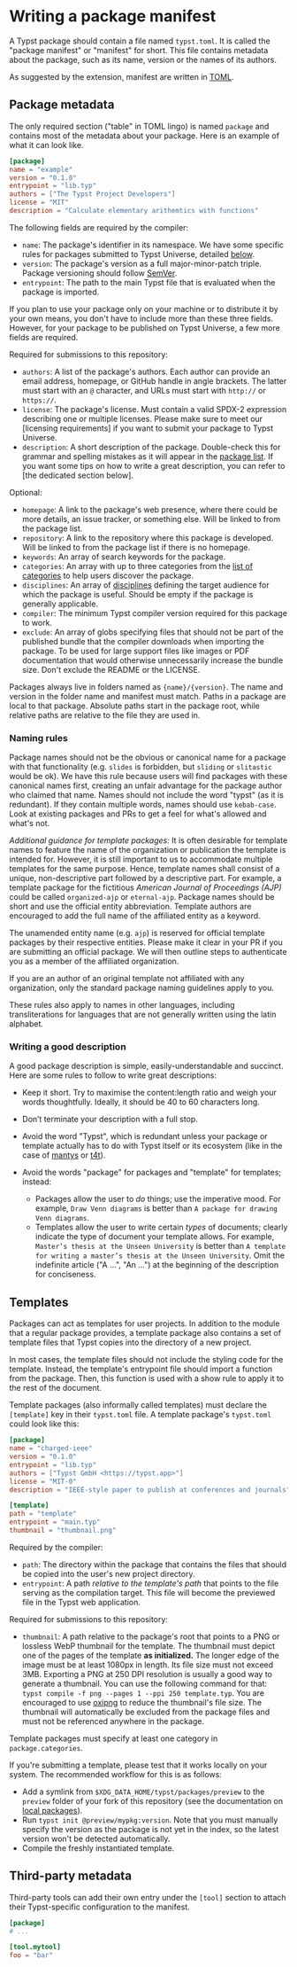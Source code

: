 # Writing a package manifest

A Typst package should contain a file named `typst.toml`. It is called the
"package manifest" or "manifest" for short. This file contains metadata about
the package, such as its name, version or the names of its authors.

As suggested by the extension, manifest are written in [TOML].

## Package metadata

The only required section ("table" in TOML lingo) is named `package`
and contains most of the metadata about your package. Here is an example
of what it can look like.

```toml
[package]
name = "example"
version = "0.1.0"
entrypoint = "lib.typ"
authors = ["The Typst Project Developers"]
license = "MIT"
description = "Calculate elementary arithemtics with functions"
```

The following fields are required by the compiler:

- `name`: The package's identifier in its namespace. We have some specific rules
  for packages submitted to Typst Universe, detailed [below].
- `version`: The package's version as a full major-minor-patch triple.
  Package versioning should follow [SemVer].
- `entrypoint`: The path to the main Typst file that is evaluated when the
  package is imported.

If you plan to use your package only on your machine or to distribute
it by your own means, you don't have to include more than these three fields.
However, for your package to be published on Typst Universe, a few more fields
are required.

Required for submissions to this repository:

- `authors`: A list of the package's authors. Each author can provide an email
  address, homepage, or GitHub handle in angle brackets. The latter must start
  with an `@` character, and URLs must start with `http://` or `https://`.
- `license`: The package's license. Must contain a valid SPDX-2 expression
  describing one or multiple licenses. Please make sure to meet our [licensing requirements]
  if you want to submit your package to Typst Universe.
- `description`: A short description of the package. Double-check this for
  grammar and spelling mistakes as it will appear in the [package list][list].
  If you want some tips on how to write a great description, you can refer to
  [the dedicated section below].

Optional:

- `homepage`: A link to the package's web presence, where there could be more
  details, an issue tracker, or something else. Will be linked to from the
  package list.
- `repository`: A link to the repository where this package is developed. Will
  be linked to from the package list if there is no homepage.
- `keywords`: An array of search keywords for the package.
- `categories`: An array with up to three categories from the
  [list of categories][categories] to help users discover the package.
- `disciplines`: An array of [disciplines] defining the target audience for
  which the package is useful. Should be empty if the package is generally
  applicable.
- `compiler`: The minimum Typst compiler version required for this package to
  work.
- `exclude`: An array of globs specifying files that should not be part of the
  published bundle that the compiler downloads when importing the package. To be
  used for large support files like images or PDF documentation that would
  otherwise unnecessarily increase the bundle size. Don't exclude the README or
  the LICENSE.

Packages always live in folders named as `{name}/{version}`. The name and
version in the folder name and manifest must match. Paths in a package are local
to that package. Absolute paths start in the package root, while relative paths
are relative to the file they are used in.

### Naming rules

Package names should not be the obvious or canonical name for a package with
that functionality (e.g. `slides` is forbidden, but `sliding` or `slitastic`
would be ok). We have this rule because users will find packages with these
canonical names first, creating an unfair advantage for the package author who
claimed that name. Names should not include the word "typst" (as it is
redundant). If they contain multiple words, names should use `kebab-case`. Look
at existing packages and PRs to get a feel for what's allowed and what's not.

*Additional guidance for template packages:* It is often desirable for template
names to feature the name of the organization or publication the template is
intended for. However, it is still important to us to accommodate multiple
templates for the same purpose. Hence, template names shall consist of a unique,
non-descriptive part followed by a descriptive part. For example, a template
package for the fictitious _American Journal of Proceedings (AJP)_ could be
called `organized-ajp` or `eternal-ajp`. Package names should be short and use
the official entity abbreviation. Template authors are encouraged to add the
full name of the affiliated entity as a keyword.

The unamended entity name (e.g. `ajp`) is reserved for official template
packages by their respective entities. Please make it clear in your PR if you
are submitting an official package. We will then outline steps to authenticate
you as a member of the affiliated organization.

If you are an author of an original template not affiliated with any
organization, only the standard package naming guidelines apply to you.

These rules also apply to names in other languages, including transliterations
for languages that are not generally written using the latin alphabet.

### Writing a good description

A good package description is simple, easily-understandable and succinct. Here
are some rules to follow to write great descriptions:

- Keep it short. Try to maximise the content:length ratio and weigh your words
  thoughtfully. Ideally, it should be 40 to 60 characters long.

- Don’t terminate your description with a full stop.

- Avoid the word "Typst", which is redundant unless your package or template
  actually has to do with Typst itself or its ecosystem (like in the case of
  [mantys] or [t4t]).

- Avoid the words "package" for packages and "template" for templates; instead:
   - Packages allow the user to *do* things; use the imperative mood. For
    example, `Draw Venn diagrams` is better than `A package for drawing Venn
    diagrams`.
   - Templates allow the user to write certain *types* of documents; clearly
    indicate the type of document your template allows. For example, `Master’s
    thesis at the Unseen University` is better than `A template for writing a
    master’s thesis at the Unseen University`. Omit the indefinite article ("A
    …", "An …") at the beginning of the description for conciseness.

## Templates

Packages can act as templates for user projects. In addition to the module that
a regular package provides, a template package also contains a set of template
files that Typst copies into the directory of a new project.

In most cases, the template files should not include the styling code for the
template. Instead, the template's entrypoint file should import a function from
the package. Then, this function is used with a show rule to apply it to the
rest of the document.

Template packages (also informally called templates) must declare the
`[template]` key in their `typst.toml` file. A template package's `typst.toml`
could look like this:

```toml
[package]
name = "charged-ieee"
version = "0.1.0"
entrypoint = "lib.typ"
authors = ["Typst GmbH <https://typst.app>"]
license = "MIT-0"
description = "IEEE-style paper to publish at conferences and journals"

[template]
path = "template"
entrypoint = "main.typ"
thumbnail = "thumbnail.png"
```

Required by the compiler:

- `path`: The directory within the package that contains the files that should
  be copied into the user's new project directory.
- `entrypoint`: A path _relative to the template's path_ that points to the file
  serving as the compilation target. This file will become the previewed file in
  the Typst web application.

Required for submissions to this repository:

- `thumbnail`: A path relative to the package's root that points to a PNG or
  lossless WebP thumbnail for the template. The thumbnail must depict one of the
  pages of the template **as initialized.** The longer edge of the image must be
  at least 1080px in length. Its file size must not exceed 3MB. Exporting a PNG
  at 250 DPI resolution is usually a good way to generate a thumbnail. You can
  use the following command for that: `typst compile -f png --pages 1 --ppi 250
  template.typ`. You are encouraged to use [oxipng] to reduce the thumbnail's
  file size. The thumbnail will automatically be excluded from the package files
  and must not be referenced anywhere in the package.

Template packages must specify at least one category in `package.categories`.

If you're submitting a template, please test that it works locally on your
system. The recommended workflow for this is as follows:

- Add a symlink from `$XDG_DATA_HOME/typst/packages/preview` to the `preview`
  folder of your fork of this repository (see the documentation on [local
  packages]).
- Run `typst init @preview/mypkg:version`. Note that you must manually specify
  the version as the package is not yet in the index, so the latest version
  won't be detected automatically.
- Compile the freshly instantiated template.

## Third-party metadata

Third-party tools can add their own entry under the `[tool]` section to attach
their Typst-specific configuration to the manifest.

```toml
[package]
# ...

[tool.mytool]
foo = "bar"
```

[TOML]: https://toml.io/
[below]: #naming-rules
[list]: https://typst.app/universe/search/
[categories]: CATEGORIES.md
[disciplines]: DISCIPLINES.md
[mantys]: https://typst.app/universe/package/mantys/
[t4t]: https://typst.app/universe/package/t4t
[local packages]: ../README.md#local-packages
[SemVer]: https://semver.org/
[oxipng]: https://github.com/shssoichiro/oxipng

